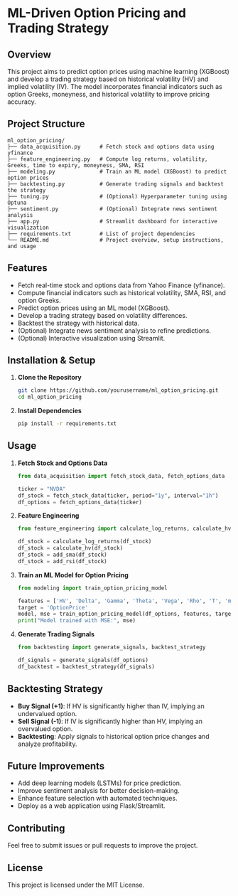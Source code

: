 # ML-Driven Option Pricing and Trading Strategy

## Overview

This project aims to predict option prices using machine learning (XGBoost) and develop a trading strategy based on historical volatility (HV) and implied volatility (IV). The model incorporates financial indicators such as option Greeks, moneyness, and historical volatility to improve pricing accuracy.

## Project Structure

```
ml_option_pricing/
├── data_acquisition.py      # Fetch stock and options data using yfinance
├── feature_engineering.py   # Compute log returns, volatility, Greeks, time to expiry, moneyness, SMA, RSI
├── modeling.py              # Train an ML model (XGBoost) to predict option prices
├── backtesting.py           # Generate trading signals and backtest the strategy
├── tuning.py                # (Optional) Hyperparameter tuning using Optuna
├── sentiment.py             # (Optional) Integrate news sentiment analysis
├── app.py                   # Streamlit dashboard for interactive visualization
├── requirements.txt         # List of project dependencies
└── README.md                # Project overview, setup instructions, and usage
```

## Features

- Fetch real-time stock and options data from Yahoo Finance (yfinance).
- Compute financial indicators such as historical volatility, SMA, RSI, and option Greeks.
- Predict option prices using an ML model (XGBoost).
- Develop a trading strategy based on volatility differences.
- Backtest the strategy with historical data.
- (Optional) Integrate news sentiment analysis to refine predictions.
- (Optional) Interactive visualization using Streamlit.

## Installation & Setup

1. **Clone the Repository**
    ```sh
    git clone https://github.com/yourusername/ml_option_pricing.git
    cd ml_option_pricing
    ```

2. **Install Dependencies**
    ```sh
    pip install -r requirements.txt
    ```

## Usage

1. **Fetch Stock and Options Data**
    ```python
    from data_acquisition import fetch_stock_data, fetch_options_data

    ticker = "NVDA"
    df_stock = fetch_stock_data(ticker, period="1y", interval="1h")
    df_options = fetch_options_data(ticker)
    ```

2. **Feature Engineering**
    ```python
    from feature_engineering import calculate_log_returns, calculate_hv, add_sma, add_rsi

    df_stock = calculate_log_returns(df_stock)
    df_stock = calculate_hv(df_stock)
    df_stock = add_sma(df_stock)
    df_stock = add_rsi(df_stock)
    ```

3. **Train an ML Model for Option Pricing**
    ```python
    from modeling import train_option_pricing_model

    features = ['HV', 'Delta', 'Gamma', 'Theta', 'Vega', 'Rho', 'T', 'moneyness']
    target = 'OptionPrice'
    model, mse = train_option_pricing_model(df_options, features, target)
    print("Model trained with MSE:", mse)
    ```

4. **Generate Trading Signals**
    ```python
    from backtesting import generate_signals, backtest_strategy

    df_signals = generate_signals(df_options)
    df_backtest = backtest_strategy(df_signals)
    ```

## Backtesting Strategy

- **Buy Signal (+1)**: If HV is significantly higher than IV, implying an undervalued option.
- **Sell Signal (-1)**: If IV is significantly higher than HV, implying an overvalued option.
- **Backtesting**: Apply signals to historical option price changes and analyze profitability.

## Future Improvements

- Add deep learning models (LSTMs) for price prediction.
- Improve sentiment analysis for better decision-making.
- Enhance feature selection with automated techniques.
- Deploy as a web application using Flask/Streamlit.

## Contributing

Feel free to submit issues or pull requests to improve the project.

## License

This project is licensed under the MIT License.